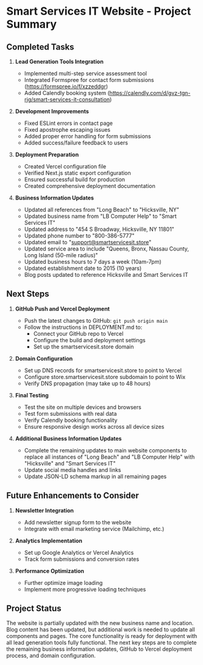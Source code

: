 # Smart Services IT Website - Project Summary

## Completed Tasks

1. **Lead Generation Tools Integration**

   - Implemented multi-step service assessment tool
   - Integrated Formspree for contact form submissions (https://formspree.io/f/xzzeddgr)
   - Added Calendly booking system (https://calendly.com/d/gvz-tgn-rjg/smart-services-it-consultation)

2. **Development Improvements**

   - Fixed ESLint errors in contact page
   - Fixed apostrophe escaping issues
   - Added proper error handling for form submissions
   - Added success/failure feedback to users

3. **Deployment Preparation**
   - Created Vercel configuration file
   - Verified Next.js static export configuration
   - Ensured successful build for production
   - Created comprehensive deployment documentation

4. **Business Information Updates**
   - Updated all references from "Long Beach" to "Hicksville, NY"
   - Updated business name from "LB Computer Help" to "Smart Services IT"
   - Updated address to "454 S Broadway, Hicksville, NY 11801"
   - Updated phone number to "800-386-5777"
   - Updated email to "support@smartservicesit.store"
   - Updated service area to include "Queens, Bronx, Nassau County, Long Island (50-mile radius)"
   - Updated business hours to 7 days a week (10am-7pm)
   - Updated establishment date to 2015 (10 years)
   - Blog posts updated to reference Hicksville and Smart Services IT

## Next Steps

1. **GitHub Push and Vercel Deployment**

   - Push the latest changes to GitHub: `git push origin main`
   - Follow the instructions in DEPLOYMENT.md to:
     - Connect your GitHub repo to Vercel
     - Configure the build and deployment settings
     - Set up the smartservicesit.store domain

2. **Domain Configuration**

   - Set up DNS records for smartservicesit.store to point to Vercel
   - Configure store.smartservicesit.store subdomain to point to Wix
   - Verify DNS propagation (may take up to 48 hours)

3. **Final Testing**
   - Test the site on multiple devices and browsers
   - Test form submissions with real data
   - Verify Calendly booking functionality
   - Ensure responsive design works across all device sizes

4. **Additional Business Information Updates**
   - Complete the remaining updates to main website components to replace all instances of "Long Beach" and "LB Computer Help" with "Hicksville" and "Smart Services IT"
   - Update social media handles and links
   - Update JSON-LD schema markup in all remaining pages

## Future Enhancements to Consider

1. **Newsletter Integration**

   - Add newsletter signup form to the website
   - Integrate with email marketing service (Mailchimp, etc.)

2. **Analytics Implementation**

   - Set up Google Analytics or Vercel Analytics
   - Track form submissions and conversion rates

3. **Performance Optimization**
   - Further optimize image loading
   - Implement more progressive loading techniques

## Project Status

The website is partially updated with the new business name and location. Blog content has been updated, but additional work is needed to update all components and pages. The core functionality is ready for deployment with all lead generation tools fully functional. The next key steps are to complete the remaining business information updates, GitHub to Vercel deployment process, and domain configuration.